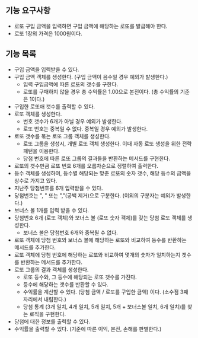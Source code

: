 ## 기능 요구사항
- 로또 구입 금액을 입력하면 구입 금액에 해당하는 로또를 발급해야 한다.
- 로또 1장의 가격은 1000원이다.

## 기능 목록
- 구입 금액을 입력받을 수 있다.
- 구입 금액 객체를 생성한다. (구입 금액이 음수일 경우 예외가 발생한다.)
  - 입력 구입금액에 따른 로또의 갯수를 구한다.
  - 로또를 구매하지 않을 경우 총 수익률은 1.00으로 본전이다. (총 수익률의 기준은 1이다.)
- 구입한 로또애 갯수를 출력할 수 있다.
- 로또 객체를 생성한다.
  - 번호 갯수가 6개가 아닐 경우 예외가 발생한다.
  - 로또 번호는 중복일 수 없다. 중복일 경우 예외가 발생한다.
- 로또 갯수를 묶는 로또 그룹 객체를 생성한다.
  - 로또 그룹을 생성시, 개별 로또 객체 생성한다. 이때 자동 로또 생성을 위한 전략 패턴을 이용한다.
  - 당첨 번호에 따른 로또 그룹의 결과들을 반환하는 메서드를 구현한다.
- 로또의 갯수만큼 로또 번호 6개를 오름차순으로 정렬하여 출력한다.
- 등수 객체를 생성하여, 등수별 해당되는 맞춘 로또의 숫자 갯수, 해당 등수의 금액을 상수로 가지고 있다.
- 지난주 당첨번호를 6개 입력받을 수 있다. 
- 당첨번호는 ", " 또는 ","(공백 제거)으로 구분한다. (이외의 구분자는 예외가 발생한다.)
- 보너스 볼 1개를 입력 받을 수 있다.
- 당첨번호 6개 (로또 객체)와 보너스 볼 (로또 숫자 객체)를 갖는 당첨 로또 객체를 생성한다.
  - 보너스 볼은 당첨번호 6개와 중복될 수 없다.
- 로또 객체에 당첨 번호와 보너스 볼에 해당하는 로또와 비교하여 등수를 반환하는 메서드를 추가한다.
- 로또 객체에 당첨 번호에 해당하는 로또와 비교하여 몇개의 숫자가 일치하는지 갯수를 반환하는 메서드를 추가한다.
- 로또 그룹의 결과 객체를 생성한다.
  - 로또 등수와, 그 등수에 해당되는 로또 갯수를 가진다.
  - 등수에 해당하는 갯수를 반환할 수 있다.
  - 수익률을 계산할 수 있다. (당첨 금액 / 로또를 구입한 금액) 이다. (소수점 3째자리에서 내림한다.)
  - 당첨 통계 (3개 일치, 4개 일치, 5개 일치, 5개 + 보너스볼 일치, 6개 일치)를 찾는 로직을 구현한다.
- 당첨에 대한 정보를 출력할 수 있다. 
- 수익률을 출력할 수 있다. (기준에 따른 이익, 본전, 손해를 판별한다.)